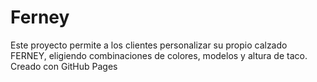 # Ferney
Este proyecto permite a los clientes personalizar su propio calzado FERNEY, eligiendo combinaciones de colores, modelos y altura de taco. Creado con GitHub Pages
